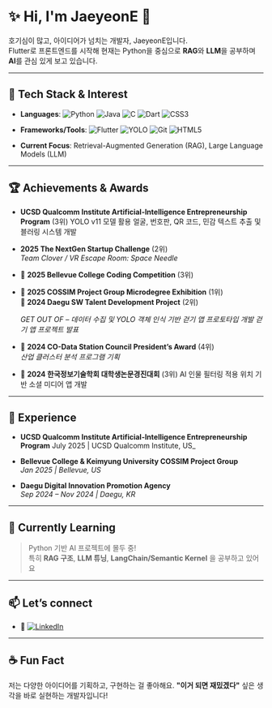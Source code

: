 
# ✨ Hi, I'm JaeyeonE 👋  
호기심이 많고, 아이디어가 넘치는 개발자, JaeyeonE입니다.  
Flutter로 프론트엔드를 시작해 현재는 Python을 중심으로 **RAG**와 **LLM**을 공부하며 **AI**를 관심 있게 보고 있습니다.

---

## 🚀 Tech Stack & Interest
- **Languages**: <!-- Programming Languages -->
![Python](https://img.shields.io/badge/Python-3776AB?style=flat&logo=python&logoColor=white)
![Java](https://img.shields.io/badge/Java-007396?style=flat&logo=java&logoColor=white)
![C](https://img.shields.io/badge/C-00599C?style=flat&logo=c&logoColor=white)
![Dart](https://img.shields.io/badge/Dart-0175C2?style=flat&logo=dart&logoColor=white)
![CSS3](https://img.shields.io/badge/CSS3-1572B6?style=flat&logo=css3&logoColor=white)
- **Frameworks/Tools**: <!-- Frameworks & Tools -->
![Flutter](https://img.shields.io/badge/Flutter-02569B?style=flat&logo=flutter&logoColor=white)
![YOLO](https://img.shields.io/badge/YOLO-v5-yellowgreen?style=flat)
![Git](https://img.shields.io/badge/Git-F05032?style=flat&logo=git&logoColor=white)
![HTML5](https://img.shields.io/badge/HTML5-E34F26?style=flat&logo=html5&logoColor=white)

- **Current Focus**: Retrieval-Augmented Generation (RAG), Large Language Models (LLM)



---

## 🏆 Achievements & Awards
- **UCSD Qualcomm Institute Artificial-Intelligence Entrepreneurship Program** (3위)
  YOLO v11 모델 활용 얼굴, 번호판, QR 코드, 민감 텍스트 추출 및 블러링 시스템 개발
-  **2025 The NextGen Startup Challenge** (2위)  
  _Team Clover / VR Escape Room: Space Needle_
- 🥉 **2025 Bellevue College Coding Competition** (3위)
- 🥇 **2025 COSSIM Project Group Microdegree Exhibition** (1위)  
  🥈 **2024 Daegu SW Talent Development Project** (2위)

  _GET OUT OF – 데이터 수집 및 YOLO 객체 인식 기반 걷기 앱 프로토타입 개발_
  _걷기 앱 프로젝트 발표_
- 🏅 **2024 CO-Data Station Council President’s Award** (4위)  
  _산업 클러스터 분석 프로그램 기획_
- 🥇 **2024 한국정보기술학회 대학생논문경진대회** (3위)
    AI 인물 필터링 적용 위치 기반 소셜 미디어 앱 개발

---

## 💼 Experience
- **UCSD Qualcomm Institute Artificial-Intelligence Entrepreneurship Program**
  July 2025 | UCSD Qualcomm Institute, US_
  
- **Bellevue College & Keimyung University COSSIM Project Group**  
  _Jan 2025 | Bellevue, US_
- **Daegu Digital Innovation Promotion Agency**  
  _Sep 2024 – Nov 2024 | Daegu, KR_

---

## 🌱 Currently Learning
> Python 기반 AI 프로젝트에 몰두 중!  
특히 **RAG 구조**, **LLM 튜닝**, **LangChain/Semantic Kernel** 을 공부하고 있어요

---

## 📫 Let’s connect
- 💼 [![LinkedIn](https://img.shields.io/badge/LinkedIn-blue?style=flat&logo=linkedin&logoColor=white)](https://www.linkedin.com/in/jaeyeonelenaheo)
---

## ☕ Fun Fact
저는 다양한 아이디어를 기획하고, 구현하는 걸 좋아해요.
**"이거 되면 재밌겠다"** 싶은 생각을 바로 실현하는 개발자입니다!
